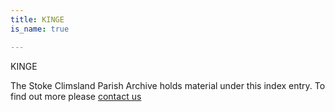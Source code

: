 ```yaml
---
title: KINGE
is_name: true

---
```


KINGE


The Stoke Climsland Parish Archive holds material under this index entry. To find out more please [contact us](/contact/)
